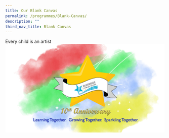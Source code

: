 ```yaml
---
title: Our Blank Canvas
permalink: /programmes/Blank-Canvas/
description: ""
third_nav_title: Blank Canvas
---
```

Every child is an artist
![](/images/10_Anniversary_logo.jpg)

